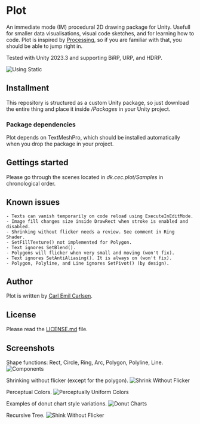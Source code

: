 
# Plot

An immediate mode (IM) procedural 2D drawing package for Unity. Usefull for smaller data visualisations, visual code sketches, and for learning how to code. Plot is inspired by [Processing](https://processing.org), so if you are familiar with that, you should be able to jump right in.

Tested with Unity 2023.3 and supporting BiRP, URP, and HDRP.

![Using Static](https://github.com/user-attachments/assets/605211a4-2810-49bf-a33c-02b264ba4915)


## Installment

This repository is structured as a custom Unity package, so just download the entire thing and place it inside */Packages* in your Unity project.

### Package dependencies

Plot depends on TextMeshPro, which should be installed automatically when you drop the package in your project.


## Gettings started

Please go through the scenes located in *dk.cec.plot/Samples* in chronological order.


## Known issues

	- Texts can vanish temporarily on code reload using ExecuteInEditMode.
	- Image fill changes size inside DrawRect when stroke is enabled and disabled.
	- Shrinking without flicker needs a review. See comment in Ring Shader.
	- SetFillTexture() not implemented for Polygon. 
	- Text ignores SetBlend().
	- Polygons will flicker when very small and moving (won't fix).
	- Text ignores SetAntiAliasing(). It is always on (won't fix).
	- Polygon, Polyline, and Line ignores SetPivot() (by design).


## Author

Plot is written by [Carl Emil Carlsen](https://cec.dk).


## License

Please read the [LICENSE.md](https://github.com/cecarlsen/dk.cec.plot/blob/main/LICENSE.md) file.


## Screenshots

Shape functions: Rect, Circle, Ring, Arc, Polygon, Polyline, Line.
![Components](https://github.com/user-attachments/assets/e2534cac-e30a-460e-97af-e8c8ee2c213d)

Shrinking without flicker (except for the polygon).
![Shrink Without Flicker](https://github.com/user-attachments/assets/43f7dc8a-fe3b-4956-b32f-c8b3affb0f44)

Perceptual Colors.
![Perceptually Uniform Colors](https://github.com/user-attachments/assets/abd7df86-be0d-4f75-81d3-3f3ea52aa27a)

Examples of donut chart style variations.
![Donut Charts](https://github.com/user-attachments/assets/81435328-fab2-4d63-9d56-42d483210e4f)

Recursive Tree.
![Shink Without Flicker](https://github.com/user-attachments/assets/bfadbb8a-2d61-4d7d-a3e8-f9bbd405fd6b)
